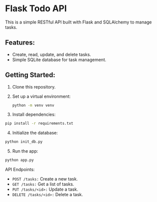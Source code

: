 # Flask Todo API

This is a simple RESTful API built with Flask and SQLAlchemy to manage tasks.

## Features:
- Create, read, update, and delete tasks.
- Simple SQLite database for task management.

## Getting Started:

1. Clone this repository.

2. Set up a virtual environment:
   ```bash
   python -m venv venv

3. Install dependencies:
  ```bash
  pip install -r requirements.txt
  ```
4. Initialize the database:
```bash
python init_db.py
```
5. Run the app:
```bash
python app.py
```
API Endpoints:

- `POST /tasks:` Create a new task.
- `GET /tasks:` Get a list of tasks.
- `PUT /tasks/<id>:` Update a task.
- `DELETE /tasks/<id>:` Delete a task.
